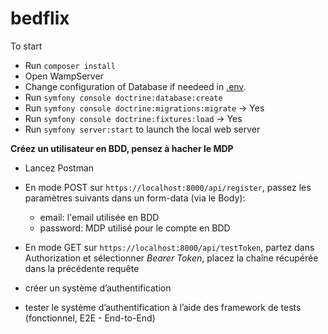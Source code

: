 # bedflix

To start
- Run `composer install`
- Open WampServer
- Change configuration of Database if needeed in [.env](<.env>).
- Run `symfony console doctrine:database:create`
- Run `symfony console doctrine:migrations:migrate` -> Yes
- Run `symfony console doctrine:fixtures:load` -> Yes
- Run `symfony server:start` to launch the local web server

**Créez un utilisateur en BDD, pensez à hacher le MDP**
- Lancez Postman
- En mode POST sur ` https://localhost:8000/api/register `, passez les paramètres suivants dans un form-data (via le Body):
    - email: l'email utilisée en BDD
    - password: MDP utilisé pour le compte en BDD
- En mode GET sur ` https://localhost:8000/api/testToken `, partez dans Authorization et sélectionner *Bearer Token*, placez la chaîne récupérée dans la précédente requête

- créer un système d’authentification
- tester le système d’authentification à l’aide des framework de tests (fonctionnel, E2E - End-to-End)
